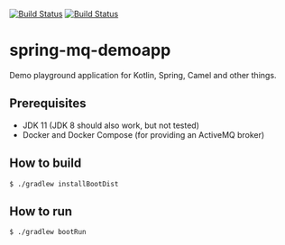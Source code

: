 [![Build Status](https://dev.azure.com/zycrophat/spring-mq-demoapp/_apis/build/status/zycrophat.spring-mq-demoapp?branchName=master)](https://dev.azure.com/zycrophat/spring-mq-demoapp/_build/latest?definitionId=1&branchName=master)
[![Build Status](https://vsrm.dev.azure.com/zycrophat/_apis/public/Release/badge/12ae4833-2d84-414d-b37a-111fa1dffb77/1/1)](https://dev.azure.com/zycrophat/spring-mq-demoapp/_release?definitionId=1)
# spring-mq-demoapp

Demo playground application for Kotlin, Spring, Camel and other things.

## Prerequisites

- JDK 11 (JDK 8 should also work, but not tested)
- Docker and Docker Compose (for providing an ActiveMQ broker)

## How to build

```
$ ./gradlew installBootDist
```

## How to run

```
$ ./gradlew bootRun
```
